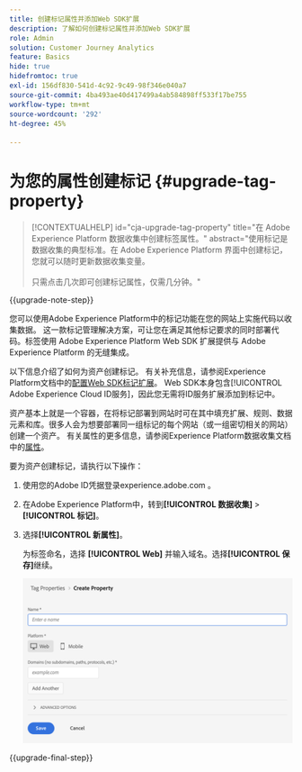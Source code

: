 ```yaml
---
title: 创建标记属性并添加Web SDK扩展
description: 了解如何创建标记属性并添加Web SDK扩展
role: Admin
solution: Customer Journey Analytics
feature: Basics
hide: true
hidefromtoc: true
exl-id: 156df830-541d-4c92-9c49-98f346e040a7
source-git-commit: 4ba493ae40d417499a4ab584898ff533f17be755
workflow-type: tm+mt
source-wordcount: '292'
ht-degree: 45%

---
```


# 为您的属性创建标记 {#upgrade-tag-property}

<!-- markdownlint-disable MD034 -->

>[!CONTEXTUALHELP]
>id="cja-upgrade-tag-property"
>title="在 Adobe Experience Platform 数据收集中创建标签属性。"
>abstract="使用标记是数据收集的典型标准。在 Adobe Experience Platform 界面中创建标记，您就可以随时更新数据收集变量。<br><br>只需点击几次即可创建标记属性，仅需几分钟。"

<!-- markdownlint-enable MD034 -->

{{upgrade-note-step}}

您可以使用Adobe Experience Platform中的标记功能在您的网站上实施代码以收集数据。 这一款标记管理解决方案，可让您在满足其他标记要求的同时部署代码。标签使用 Adobe Experience Platform Web SDK 扩展提供与 Adobe Experience Platform 的无缝集成。

以下信息介绍了如何为资产创建标记。 有关补充信息，请参阅Experience Platform文档中的[配置Web SDK标记扩展](https://experienceleague.adobe.com/en/docs/experience-platform/tags/extensions/client/web-sdk/web-sdk-extension-configuration)。 Web SDK本身包含[!UICONTROL Adobe Experience Cloud ID服务]，因此您无需将ID服务扩展添加到标记中。

资产基本上就是一个容器，在将标记部署到网站时可在其中填充扩展、规则、数据元素和库。很多人会为想要部署同一组标记的每个网站（或一组密切相关的网站）创建一个资产。 有关属性的更多信息，请参阅Experience Platform数据收集文档中的[属性](https://experienceleague.adobe.com/en/docs/experience-platform/tags/admin/companies-and-properties)。

要为资产创建标记，请执行以下操作：

1. 使用您的Adobe ID凭据登录experience.adobe.com 。

1. 在Adobe Experience Platform中，转到&#x200B;**[!UICONTROL 数据收集]** > **[!UICONTROL 标记]**。

1. 选择&#x200B;**[!UICONTROL 新属性]**。

   为标签命名，选择 **[!UICONTROL Web]** 并输入域名。选择&#x200B;**[!UICONTROL 保存]**&#x200B;继续。

   ![创建资产](assets/create-property.png)

{{upgrade-final-step}}
